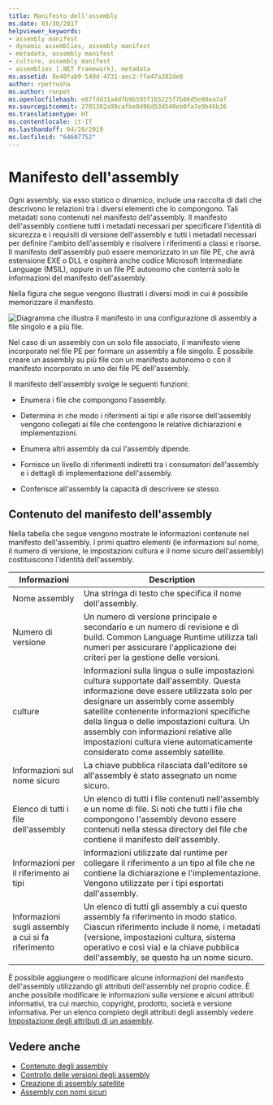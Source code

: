 ```yaml
---
title: Manifesto dell'assembly
ms.date: 03/30/2017
helpviewer_keywords:
- assembly manifest
- dynamic assemblies, assembly manifest
- metadata, assembly manifest
- culture, assembly manifest
- assemblies [.NET Framework], metadata
ms.assetid: 8e40fab9-549d-4731-aec2-ffa47a382de0
author: rpetrusha
ms.author: ronpet
ms.openlocfilehash: e87fdd31a4dfb9b595f165225f7b86d5e88ea7af
ms.sourcegitcommit: 2701302a99cafbe0d86d53d540eb0fa7e9b46b36
ms.translationtype: HT
ms.contentlocale: it-IT
ms.lasthandoff: 04/28/2019
ms.locfileid: "64607752"
---
```

# <a name="assembly-manifest"></a>Manifesto dell'assembly
Ogni assembly, sia esso statico o dinamico, include una raccolta di dati che descrivono le relazioni tra i diversi elementi che lo compongono. Tali metadati sono contenuti nel manifesto dell'assembly. Il manifesto dell'assembly contiene tutti i metadati necessari per specificare l'identità di sicurezza e i requisiti di versione dell'assembly e tutti i metadati necessari per definire l'ambito dell'assembly e risolvere i riferimenti a classi e risorse. Il manifesto dell'assembly può essere memorizzato in un file PE, che avrà estensione EXE o DLL e ospiterà anche codice Microsoft Intermediate Language (MSIL), oppure in un file PE autonomo che conterrà solo le informazioni del manifesto dell'assembly.  
  
 Nella figura che segue vengono illustrati i diversi modi in cui è possibile memorizzare il manifesto.  
  
 ![Diagramma che illustra il manifesto in una configurazione di assembly a file singolo e a più file.](./media/assembly-manifest/assembly-types-diagram.gif)  
  
 Nel caso di un assembly con un solo file associato, il manifesto viene incorporato nel file PE per formare un assembly a file singolo. È possibile creare un assembly su più file con un manifesto autonomo o con il manifesto incorporato in uno dei file PE dell'assembly.  
  
 Il manifesto dell'assembly svolge le seguenti funzioni:  
  
- Enumera i file che compongono l'assembly.  
  
- Determina in che modo i riferimenti ai tipi e alle risorse dell'assembly vengono collegati ai file che contengono le relative dichiarazioni e implementazioni.  
  
- Enumera altri assembly da cui l'assembly dipende.  
  
- Fornisce un livello di riferimenti indiretti tra i consumatori dell'assembly e i dettagli di implementazione dell'assembly.  
  
- Conferisce all'assembly la capacità di descrivere se stesso.  
  
## <a name="assembly-manifest-contents"></a>Contenuto del manifesto dell'assembly  
 Nella tabella che segue vengono mostrate le informazioni contenute nel manifesto dell'assembly. I primi quattro elementi (le informazioni sul nome, il numero di versione, le impostazioni cultura e il nome sicuro dell'assembly) costituiscono l'identità dell'assembly.  
  
|Informazioni|Description|  
|-----------------|-----------------|  
|Nome assembly|Una stringa di testo che specifica il nome dell'assembly.|  
|Numero di versione|Un numero di versione principale e secondario e un numero di revisione e di build. Common Language Runtime utilizza tali numeri per assicurare l'applicazione dei criteri per la gestione delle versioni.|  
|culture|Informazioni sulla lingua o sulle impostazioni cultura supportate dall'assembly. Questa informazione deve essere utilizzata solo per designare un assembly come assembly satellite contenente informazioni specifiche della lingua o delle impostazioni cultura. Un assembly con informazioni relative alle impostazioni cultura viene automaticamente considerato come assembly satellite.|  
|Informazioni sul nome sicuro|La chiave pubblica rilasciata dall'editore se all'assembly è stato assegnato un nome sicuro.|  
|Elenco di tutti i file dell'assembly|Un elenco di tutti i file contenuti nell'assembly e un nome di file. Si noti che tutti i file che compongono l'assembly devono essere contenuti nella stessa directory del file che contiene il manifesto dell'assembly.|  
|Informazioni per il riferimento ai tipi|Informazioni utilizzate dal runtime per collegare il riferimento a un tipo al file che ne contiene la dichiarazione e l'implementazione. Vengono utilizzate per i tipi esportati dall'assembly.|  
|Informazioni sugli assembly a cui si fa riferimento|Un elenco di tutti gli assembly a cui questo assembly fa riferimento in modo statico. Ciascun riferimento include il nome, i metadati (versione, impostazioni cultura, sistema operativo e così via) e la chiave pubblica dell'assembly, se questo ha un nome sicuro.|  
  
 È possibile aggiungere o modificare alcune informazioni del manifesto dell'assembly utilizzando gli attributi dell'assembly nel proprio codice. È anche possibile modificare le informazioni sulla versione e alcuni attributi informativi, tra cui marchio, copyright, prodotto, società e versione informativa. Per un elenco completo degli attributi degli assembly vedere [Impostazione degli attributi di un assembly](../../../docs/framework/app-domains/set-assembly-attributes.md).  
  
## <a name="see-also"></a>Vedere anche

- [Contenuto degli assembly](../../../docs/framework/app-domains/assembly-contents.md)
- [Controllo delle versioni degli assembly](../../../docs/framework/app-domains/assembly-versioning.md)
- [Creazione di assembly satellite](../../../docs/framework/resources/creating-satellite-assemblies-for-desktop-apps.md)
- [Assembly con nomi sicuri](../../../docs/framework/app-domains/strong-named-assemblies.md)
